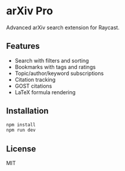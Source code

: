 # arXiv Pro

Advanced arXiv search extension for Raycast.

## Features

- Search with filters and sorting
- Bookmarks with tags and ratings  
- Topic/author/keyword subscriptions
- Citation tracking
- GOST citations
- LaTeX formula rendering

## Installation

```bash
npm install
npm run dev
```

## License

MIT